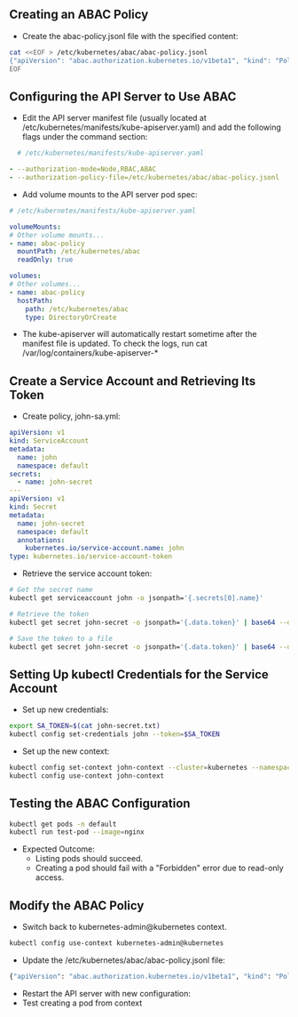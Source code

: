 ## Creating an ABAC Policy

- Create the abac-policy.jsonl file with the specified content:
```bash
cat <<EOF > /etc/kubernetes/abac/abac-policy.jsonl
{"apiVersion": "abac.authorization.kubernetes.io/v1beta1", "kind": "Policy", "spec": {"user": "system:serviceaccount:default:john", "namespace": "default", "resource": "pods", "apiGroup": "*" , "readonly": true}}
EOF
```

## Configuring the API Server to Use ABAC

- Edit the API server manifest file (usually located at /etc/kubernetes/manifests/kube-apiserver.yaml) and add the following flags under the command section:
```yaml
  # /etc/kubernetes/manifests/kube-apiserver.yaml

- --authorization-mode=Node,RBAC,ABAC
- --authorization-policy-file=/etc/kubernetes/abac/abac-policy.jsonl
```
- Add volume mounts to the API server pod spec:
```yaml
# /etc/kubernetes/manifests/kube-apiserver.yaml

volumeMounts:
# Other volume mounts...
- name: abac-policy
  mountPath: /etc/kubernetes/abac
  readOnly: true

volumes:
# Other volumes...
- name: abac-policy
  hostPath:
    path: /etc/kubernetes/abac
    type: DirectoryOrCreate
```
- The kube-apiserver will automatically restart sometime after the manifest file is updated. To check the logs, run cat /var/log/containers/kube-apiserver-*


## Create a Service Account and Retrieving Its Token
- Create policy, john-sa.yml:
```yaml
apiVersion: v1
kind: ServiceAccount
metadata:
  name: john
  namespace: default
secrets: 
  - name: john-secret
---
apiVersion: v1
kind: Secret
metadata:
  name: john-secret
  namespace: default
  annotations:
    kubernetes.io/service-account.name: john
type: kubernetes.io/service-account-token
```
- Retrieve the service account token:
```bash
# Get the secret name
kubectl get serviceaccount john -o jsonpath='{.secrets[0].name}'

# Retrieve the token
kubectl get secret john-secret -o jsonpath='{.data.token}' | base64 --decode

# Save the token to a file
kubectl get secret john-secret -o jsonpath='{.data.token}' | base64 --decode > john-secret.txt
```


## Setting Up kubectl Credentials for the Service Account

- Set up new credentials:
```bash
export SA_TOKEN=$(cat john-secret.txt)
kubectl config set-credentials john --token=$SA_TOKEN
```
- Set up the new context:
```bash
kubectl config set-context john-context --cluster=kubernetes --namespace=default --user=john
kubectl config use-context john-context
```


## Testing the ABAC Configuration
```bash
kubectl get pods -n default
kubectl run test-pod --image=nginx
```
- Expected Outcome:
  - Listing pods should succeed.
  - Creating a pod should fail with a "Forbidden" error due to read-only access.

 
## Modify the ABAC Policy
- Switch back to kubernetes-admin@kubernetes context.
```bash
kubectl config use-context kubernetes-admin@kubernetes
```
- Update the /etc/kubernetes/abac/abac-policy.jsonl file:
```bash
{"apiVersion": "abac.authorization.kubernetes.io/v1beta1", "kind": "Policy", "spec": {"user": "system:serviceaccount:default:john", "namespace": "default", "resource": "pods", "readonly": false}}
```

- Restart the API server with new configuration:
- Test creating a pod from context
